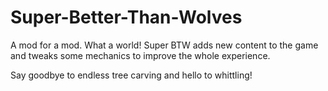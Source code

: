 # Super-Better-Than-Wolves
A mod for a mod. What a world! Super BTW adds new content to the game and tweaks some mechanics to improve the whole experience.

Say goodbye to endless tree carving and hello to whittling!
